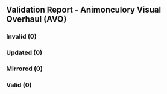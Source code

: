 ## Validation Report - Animonculory Visual Overhaul (AVO)


### Invalid (0)
### Updated (0)
### Mirrored (0)
### Valid (0)
